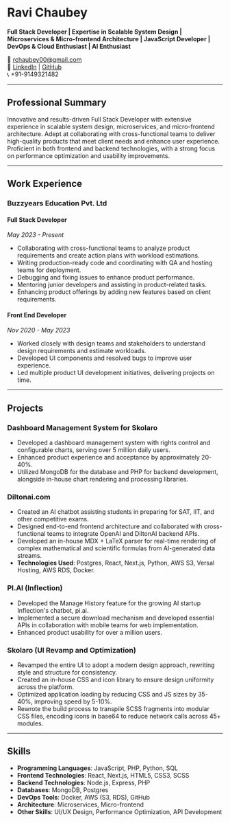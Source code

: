 # Ravi Chaubey  
**Full Stack Developer | Expertise in Scalable System Design | Microservices & Micro-frontend Architecture | JavaScript Developer | DevOps & Cloud Enthusiast | AI Enthusiast**

📧 rchaubey00@gmail.com  
🔗 [LinkedIn](https://linkedin.com/in/ravi-chaubey) | [GitHub](https://github.com/ravi-chaubey)  
📞 +91-9149321482

---

## Professional Summary
Innovative and results-driven Full Stack Developer with extensive experience in scalable system design, microservices, and micro-frontend architecture. Adept at collaborating with cross-functional teams to deliver high-quality products that meet client needs and enhance user experience. Proficient in both frontend and backend technologies, with a strong focus on performance optimization and usability improvements.

---

## Work Experience

### Buzzyears Education Pvt. Ltd
#### Full Stack Developer  
*May 2023 - Present*

- Collaborating with cross-functional teams to analyze product requirements and create action plans with workload estimations.
- Writing production-ready code and coordinating with QA and hosting teams for deployment.
- Debugging and fixing issues to enhance product performance.
- Mentoring junior developers and assisting in product-related tasks.
- Enhancing product offerings by adding new features based on client requirements.

#### Front End Developer  
*Nov 2020 - May 2023*

- Worked closely with design teams and stakeholders to understand design requirements and estimate workloads.
- Developed UI components and resolved bugs to improve user experience.
- Led multiple product UI development initiatives, delivering projects on time.

---

## Projects

### Dashboard Management System for Skolaro
- Developed a dashboard management system with rights control and configurable charts, serving over 5 million daily users.
- Enhanced product experience and acceptance by approximately 20-40%.
- Utilized MongoDB for the database and PHP for backend development, alongside in-house chart rendering and processing libraries.

### Diltonai.com
- Created an AI chatbot assisting students in preparing for SAT, IIT, and other competitive exams.
- Designed end-to-end frontend architecture and collaborated with cross-functional teams to integrate OpenAI and DiltonAI backend APIs.
- Developed an in-house MDX + LaTeX parser for real-time rendering of complex mathematical and scientific formulas from AI-generated data streams.
- **Technologies Used**: Postgres, React, Next.js, Python, AWS S3, Versal Hosting, AWS RDS, Docker.

### PI.AI (Inflection)
- Developed the Manage History feature for the growing AI startup Inflection's chatbot, pi.ai.
- Implemented a secure download mechanism and developed essential APIs in collaboration with mobile teams for web implementation.
- Enhanced product usability for over a million users.

### Skolaro (UI Revamp and Optimization)
- Revamped the entire UI to adopt a modern design approach, rewriting style and structure for consistency.
- Created an in-house CSS and icon library to ensure design uniformity across the platform.
- Optimized application loading by reducing CSS and JS sizes by 35-40%, improving speed by 5-10%.
- Rewrote the build process to transpile SCSS fragments into modular CSS files, encoding icons in base64 to reduce network calls across 45+ modules.

---

## Skills

- **Programming Languages**: JavaScript, PHP, Python, SQL  
- **Frontend Technologies**: React, Next.js, HTML5, CSS3, SCSS  
- **Backend Technologies**: Node.js, Express, PHP  
- **Databases**: MongoDB, Postgres  
- **DevOps Tools**: Docker, AWS (S3, RDS), GitHub  
- **Architecture**: Microservices, Micro-frontend  
- **Other Skills**: UI/UX Design, Performance Optimization, API Development  
